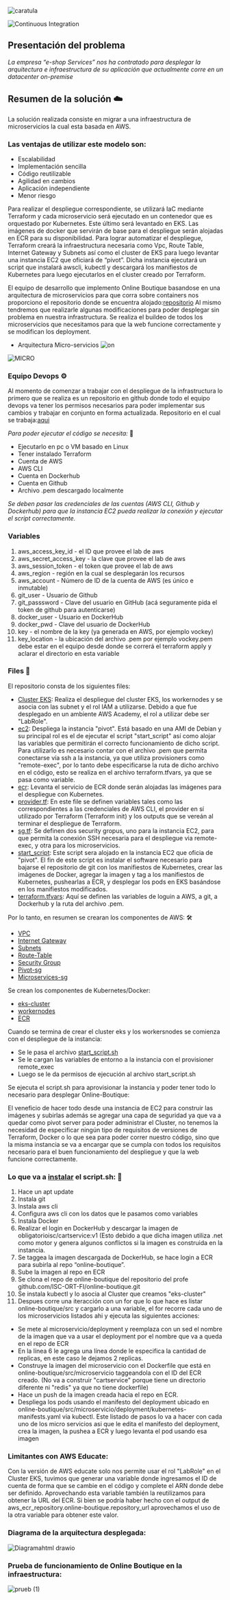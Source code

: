 ![caratula](https://user-images.githubusercontent.com/88108014/175550159-21bfc6ce-abe4-4990-8604-576c61fbfcdb.png)

![Continuous Integration](https://github.com/GoogleCloudPlatform/microservices-demo/workflows/Continuous%20Integration%20-%20Main/Release/badge.svg)

## Presentación del problema

_La empresa “e-shop Services” nos ha contratado para desplegar la arquitectura e infraestructura de su aplicación que actualmente corre en un datacenter on-premise_

## Resumen de la solución ☁️

La solución realizada consiste en migrar a una infraestructura de microservicios la cual esta basada en AWS. 

### Las ventajas de utilizar este modelo son:

- Escalabilidad
- Implementación sencilla
- Código reutilizable
- Agilidad en cambios
- Aplicación independiente
- Menor riesgo

Para realizar el despliegue correspondiente, se utilizará IaC mediante Terraform y cada microservicio será ejecutado en un contenedor que es orquestado por Kubernetes. Este último será levantado en EKS.
Las imágenes de docker que servirán de base para el despliegue serán alojadas en ECR para su disponibilidad.
Para lograr automatizar el despliegue, Terraform creará la infraestructura necesaria como Vpc, Route Table, Internet Gateway y Subnets así como el cluster de EKS para luego levantar una instancia EC2 que oficiará de “pivot”.
Dicha instancia ejecutará un script que instalará awscli, kubectl y descargará los manifiestos de Kubernetes para luego ejecutarlos en el cluster creado por Terraform.

El equipo de desarrollo que implemento Online Boutique basandose en una arquitectura de microservicios para que corra sobre containers nos proporciono el repositorio donde se encuentra alojado:[repositorio](https://github.com/ISC-ORT-FI/online-boutique)
Al mismo tendremos que realizarle algunas modificaciones para poder desplegar sin problema en nuestra infrastructura.
Se realiza el buildeo de todos los microservicios que necesitamos para que la web funcione correctamente y se modifican los deployment.

- Arquitectura Micro-servicios 
  ![on](https://user-images.githubusercontent.com/88108014/175647055-9ca163b9-8082-4c93-be92-5bfdd6060eb7.png)

![MICRO](https://user-images.githubusercontent.com/88108014/175645251-bcdcccc4-185e-49f7-88cc-06be6a5c5f31.png)

### Equipo Devops :gear:
Al momento de comenzar a trabajar con el despliegue de la infrastructura lo primero que se realiza es un repositorio en github donde todo el equipo devops va tener los permisos necesarios para poder implementar sus cambios y trabajar en conjunto en forma actualizada. 
Repositorio en el cual se trabaja:[aqui](https://github.com/pcgGonzalez/Obligatorio-ISC)

*Para poder ejecutar el código se necesita:* :pushpin:
* Ejecutarlo en pc o VM basado en Linux
* Tener instalado Terraform
* Cuenta de AWS
* AWS CLI
* Cuenta en Dockerhub
* Cuenta en Github
* Archivo .pem descargado localmente

*Se deben pasar las credenciales de las cuentas (AWS CLI, Github y Dockerhub) para que la instancia EC2 pueda realizar la conexión y ejecutar el script correctamente.*

### Variables 

1. aws_access_key_id - el ID que provee el lab de aws
2. aws_secret_access_key - la clave que provee el lab de aws
3. aws_session_token - el token que provee el lab de aws
4. aws_region - región en la cual se desplegarán los recursos
5. aws_account - Número de ID de la cuenta de AWS (es único e inmutable)
6. git_user - Usuario de Github
7. git_passsword - Clave del usuario en GitHub (acá seguramente pida el token de github para autenticarse)
8. docker_user - Usuario en DockerHub
9. docker_pwd - Clave del usuario de DockerHub
10. key - el nombre de la key (ya generada en AWS, por ejemplo vockey)
11. key_location - la ubicación del archivo .pem por ejemplo vockey.pem debe estar en el equipo desde donde se correrá el terraform apply y aclarar el  directorio en esta variable

### Files :file_folder:

El repositorio consta de los siguientes files:
* [Cluster EKS](https://github.com/pcgGonzalez/Obligatorio-ISC/blob/main/cluster_eks.tf): Realiza el despliegue del cluster EKS, los workernodes y se asocia con las subnet y el rol IAM a utilizarse. Debido a que fue desplegado en un ambiente AWS Academy, el rol a utilizar debe ser "LabRole".
* [ec2](https://github.com/pcgGonzalez/Obligatorio-ISC/blob/main/ec2.tf): Despliega la instancia "pivot". Está basado en una AMI de Debian y su principal rol es el de ejecutar el script "start_script" así como alojar las variables que permitirán el correcto funcionamiento de dicho script. Para utilizarlo es necesario contar con el archivo .pem que permita conectarse vía ssh a la instancia, ya que utiliza provisioners como "remote-exec", por lo tanto debe especificarse la ruta de dicho archivo en el código, esto se realiza en el archivo terraform.tfvars, ya que se pasa como variable.
* [ecr](https://github.com/pcgGonzalez/Obligatorio-ISC/blob/main/ecr.tf): Levanta el servicio de ECR donde serán alojadas las imágenes para el despliegue con Kubernetes.
* [provider.tf](https://github.com/pcgGonzalez/Obligatorio-ISC/blob/main/provider.tf): En este file se definen variables tales como las correspondientes a las credenciales de AWS CLI, el provider en sí utilizado por Terraform (Terraform init) y los outputs que se vereán al terminar el despliegue de Terraform.
* [sg.tf](https://github.com/pcgGonzalez/Obligatorio-ISC/blob/main/sg.tf): Se definen dos security gropus, uno para la instancia EC2, para que permita la conexión SSH necesaria para el despliegue via remote-exec, y otra para los microservicios.
* [start_script](https://github.com/pcgGonzalez/Obligatorio-ISC/blob/main/start_script.sh): Este script sera alojado en la instancia EC2 que oficia de "pivot". El fin de este script es instalar el software necesario para bajarse el repositorio de git con los manifiestos de Kubernetes, crear las imágenes de Docker, agregar la imagen y tag a los manifiestos de Kubernetes, pushearlas a ECR, y desplegar los pods en EKS basándose en los manifiestos modificados. 
* [terraform.tfvars](https://github.com/pcgGonzalez/Obligatorio-ISC/blob/main/terraform.tfvars): Aquí se definen las variables de loguin a AWS, a git, a Dockerhub y la ruta del archivo .pem.

Por lo tanto, en resumen se crearan los componentes de AWS: :hammer_and_wrench:
- [VPC](https://github.com/pcgGonzalez/Obligatorio-ISC/blob/aortega/vpc.tf)
- [Internet Gateway](https://github.com/pcgGonzalez/Obligatorio-ISC/blob/aortega/vpc.tf) 
- [Subnets](https://github.com/pcgGonzalez/Obligatorio-ISC/blob/aortega/vpc.tf)
- [Route-Table](https://github.com/pcgGonzalez/Obligatorio-ISC/blob/aortega/vpc.tf)
- [Security Group](https://github.com/pcgGonzalez/Obligatorio-ISC/blob/aortega/sg.tf)
- [Pivot-sg](https://github.com/pcgGonzalez/Obligatorio-ISC/blob/aortega/sg.tf)
- [Microservices-sg](https://github.com/pcgGonzalez/Obligatorio-ISC/blob/aortega/sg.tf)

Se crean los componentes de Kubernetes/Docker:
- [eks-cluster](https://github.com/pcgGonzalez/Obligatorio-ISC/blob/aortega/cluster_eks.tf)
- [workernodes](https://github.com/pcgGonzalez/Obligatorio-ISC/blob/aortega/cluster_eks.tf)
- [ECR](https://github.com/pcgGonzalez/Obligatorio-ISC/blob/aortega/ecr.tf) 


Cuando se termina de crear el cluster eks y los workersnodes se comienza con el despliegue de la instancia:
- Se le pasa el archivo [start_script.sh](https://github.com/pcgGonzalez/Obligatorio-ISC/blob/aortega/start_script.sh)
- Se le cargan las variables de entorno a la instancia con el provisioner remote_exec
- Luego se le da permisos de ejecución al archivo start_script.sh

Se ejecuta el script.sh para aprovisionar la instancia y poder tener todo lo necesario para desplegar Online-Boutique:

El veneficio de hacer todo desde una instancia de EC2 para construir las imágenes y subirlas además se agregar una capa de seguridad ya que va a quedar como pivot server para poder administrar el Cluster, no tenemos la necesidad de especificar ningún tipo de requisitos de versiones de Terraform, Docker o lo que sea para poder correr nuestro código, sino que la misma instancia se va a encargar que se cumpla con todos los requisitos necesario para el buen funcionamiento del despliegue y que la web funcione correctamente. 

### Lo que va a [instalar](https://github.com/pcgGonzalez/Obligatorio-ISC/blob/main/documentacion/instalaciones.md) el script.sh: :pencil:

1. Hace un apt update
2. Instala git
3. Instala aws cli
4. Configura aws cli con los datos que le pasamos como variables
5. Instala Docker
6. Realizar el login en DockerHub y descargar la imagen de obligatorioisc/cartservice:v1 (Esto debido a que dicha imagen utiliza .net como motor y genera algunos conflictos si la imagen es construida en la instancia.
7. Se taggea la imagen descargada de DockerHub, se hace login a ECR para subirla al repo “online-boutique”.
8. Sube la imagen al repo en ECR
9. Se clona el repo de online-boutique del repositorio del profe github.com/ISC-ORT-FI/online-boutique.git
10. Se instala kubectl y lo asocia al Cluster que creamos "eks-cluster"
11. Despues corre una iteracción con un for que lo que hace es listar online-boutique/src y cargarlo a una variable, el for recorre cada uno de los microservicios listados ahi y ejecuta las siguientes acciones:
- Se mete al microservicio/deployment y reemplaza con un sed el nombre de la imagen que va a usar el deployment por el nombre que va a queda en el repo de ECR
- En la línea 6 le agrega una línea donde le especifica la cantidad de replicas, en este caso le dejamos 2 replicas.
- Construye la imagen del microservicio con el Dockerfile que está en online-boutique/src/microservicio taggeandola con el ID del ECR creado. (No va a construir "cartservice" porque tiene un directorio diferente ni "redis" ya que no tiene dockerfile)
- Hace un push de la imagen creada hacia el repo en ECR.
- Despliega los pods usando el manifesto del deployment ubicado en online-boutique/src/microservicio/deployment/kubernetes-manifests.yaml via kubectl.
Este listado de pasos lo va a hacer con cada uno de los micro servicios asi que le edita el manifesto del deployment, crea la imagen, la pushea a ECR y luego levanta el pod usando esa imagen

### Limitantes con AWS Educate:

Con la versión de AWS educate solo nos permite usar el rol "LabRole" en el Cluster EKS, tuvimos que generar una variable donde ingresamos el ID de cuenta de forma que se cambie en el código y complete el ARN donde debe ser definido. Aprovechando esta variable también la reutilizamos para obtener la URL del ECR. Si bien se podría haber hecho con el output de aws_ecr_repository.online-boutique.repository_url aprovechamos el uso de la otra variable para obtener este valor.

### Diagrama de la arquitectura desplegada:

![Diagramahtml drawio](https://user-images.githubusercontent.com/69149459/176176252-04e9abd0-d84a-4317-a738-08737cbd00ff.png)


###  Prueba de funcionamiento de Online Boutique en la infraestructura:

![prueb (1)](https://user-images.githubusercontent.com/88108014/176224270-3c63ac11-34ed-48a2-af7e-374db0eb125e.gif)
